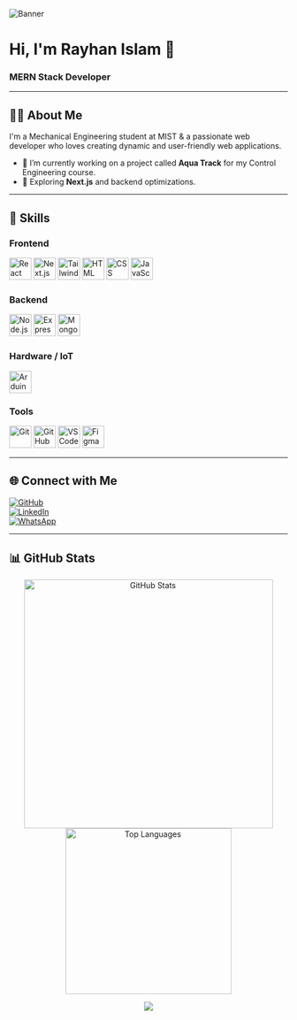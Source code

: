 ![Banner](https://i.ibb.co/7JzKp42S/purple-blue-Modern-Technology-Linktree-Background-1280-x-320-px.png)

# Hi, I'm Rayhan Islam 👋  
### MERN Stack Developer

---

## 👨‍💻 About Me
I'm a Mechanical Engineering student at MIST & a passionate web developer who loves creating dynamic and user-friendly web applications.

- 🔭 I’m currently working on a project called **Aqua Track** for my Control Engineering course.  
- 🌱 Exploring **Next.js** and backend optimizations.

---

## 🚀 Skills

### Frontend  
<p>
  <img src="https://skillicons.dev/icons?i=react" alt="React" width="40" height="40" />
  <img src="https://skillicons.dev/icons?i=nextjs" alt="Next.js" width="40" height="40" />
  <img src="https://skillicons.dev/icons?i=tailwind" alt="Tailwind CSS" width="40" height="40" />
  <img src="https://skillicons.dev/icons?i=html" alt="HTML" width="40" height="40" />
  <img src="https://skillicons.dev/icons?i=css" alt="CSS" width="40" height="40" />
  <img src="https://skillicons.dev/icons?i=javascript" alt="JavaScript" width="40" height="40" />
</p>

### Backend  
<p>
  <img src="https://skillicons.dev/icons?i=nodejs" alt="Node.js" width="40" height="40" />
  <img src="https://skillicons.dev/icons?i=express" alt="Express" width="40" height="40" />
  <img src="https://skillicons.dev/icons?i=mongodb" alt="MongoDB" width="40" height="40" />
</p>

### Hardware / IoT  
<p>
  <img src="https://skillicons.dev/icons?i=arduino" alt="Arduino" width="40" height="40" />
</p>

### Tools  
<p>
  <img src="https://skillicons.dev/icons?i=git" alt="Git" width="40" height="40" />
  <img src="https://skillicons.dev/icons?i=github" alt="GitHub" width="40" height="40" />
  <img src="https://skillicons.dev/icons?i=vscode" alt="VSCode" width="40" height="40" />
  <img src="https://skillicons.dev/icons?i=figma" alt="Figma" width="40" height="40" />
</p>

---

## 🌐 Connect with Me  
[![GitHub](https://img.shields.io/badge/GitHub-%2312100E.svg?&logo=github&logoColor=white)](https://github.com/rayhan-islam-21)  
[![LinkedIn](https://img.shields.io/badge/LinkedIn-%230077B5.svg?&logo=linkedin&logoColor=white)](https://linkedin.com/in/rayhan-islam)  
[![WhatsApp](https://img.shields.io/badge/WhatsApp-%23075E54.svg?&logo=whatsapp&logoColor=white)](https://wa.me/8801989726823)


---

## 📊 GitHub Stats  
<p align="center">
  <img src="https://github-readme-stats.vercel.app/api?username=rayhan-islam-21&show_icons=true&theme=radical" alt="GitHub Stats" width="450" />
  <img src="https://github-readme-stats.vercel.app/api/top-langs/?username=rayhan-islam-21&layout=compact&theme=radical" alt="Top Languages" width="300" />
</p>
<p align="center">
<img src="https://streak-stats.demolab.com/?user=rayhan-islam-21&theme=dark"/>
</p>
